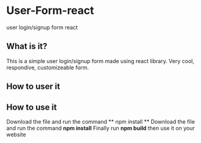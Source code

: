 # User-Form-react
 user login/signup form react

## What is it?
This is a simple user login/signup form made using react library.
Very cool, respondive, customizeable form.

## How to user it
## How to use it
Download the file and run the command ** npm install **
Download the file and run the command **npm install**
Finally run **npm build** then use it on your website
